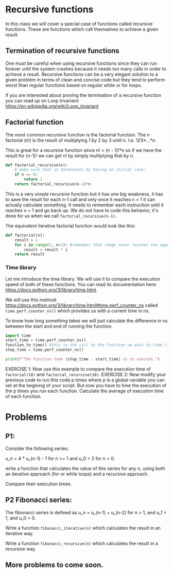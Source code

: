 # Recursive functions

In this class we will cover a special case of functions called recursive functions. These are functions which call themselves to achieve a given result.

## Termination of recursive functions

One must be careful when using recursive functions since they can run forever until the system crashes because it needs too many calls in order to achieve a result. Recursive functions can be a very elegant solution to  a given problem in terms of clean and concise code but they tend to perform worst than regular functions based on regular while or for loops.

If you are interested about proving the termination of a recursive function you can read up on Loop Invariant: https://en.wikipedia.org/wiki/Loop_invariant

## Factorial function

The most common recursive function is the factorial function. The n factorial (n!) is the result of multiplying 1 by 2 by 3 until n. I.e. 1*2*3*...*n.

This is great for a recursive function since n! = (n - 1)!*n so if we have the result for (n-1)! we can get n! by simply multiplying that by n.

```python
def factorial_recursive(n):
    # make sure that it terminates by having an initial case:
    if n == 0:
        return 1
    return factorial_recursive(n-1)*n
```

This is a very simple recursive function but it has one big weakness, it has to save the result for each n-1 call and only once it reaches n = 1 it can actually calculate something. It needs to remember each instruction until it reaches n = 1 and go back up. We do not have to code this behavior, it's done for us when we call `factorial_recursive(n-1)`.

The equivalent iterative factorial function would look like this:

```python
def factorial(n):
    result = 1
    for i in range(1, n+1): #remember that range never reaches the upper bound n+1.
        result = result * i
    return result
```

### Time library

Let me introduce the time library. We will use it to compare the execution speed of both of these functions. You can read its documentation here: https://docs.python.org/3/library/time.html.

We will use this method: https://docs.python.org/3/library/time.html#time.perf_counter_ns called `time.perf_counter_ns()` which provides us with a current time in ns.

To know how long something takes we will just calculate the difference in ns between the start and end of running the function.

```python
import time
start_time = time.perf_counter_ns()
function_to_time() #this is the call to the function we want to time (in our case this would be factorial(n) where n is a large enough integer.)
stop_time = time.perf_counter_ns()

print(f"The function took {stop_time - start_time} ns to execute.")
```

EXERCISE 1: Now use this example to compare the execution time of `factorial(10)` and `factorial_recursive(10)`.
EXERCISE 2: Now modify your previous code to run this code p times where p is a global variable you can set at the begining of your script. But now you have to time the execution of the p times you run each function. Calculate the average of execution time of each function.

# Problems

## P1:

Consider the following series:

u_n = 4 * u_(n-1) - 1 for n >= 1
and u_0 = 2 for n = 0.

write a function that calculates the value of this series for any n, using both an iterative approach (for or while loops) and a recursive approach.

Compare their execution times.

## P2 Fibonacci series:

The fibonacci series is defined as u_n = u_(n-1) + u_(n-2) for n > 1, and u_1 = 1, and u_0 = 0.

Write a function `fibonacci_iterative(n)` which calculates the result in an iterative way.

Write a function `fibonacci_recursive(n)` which calculates the result in a recursive way.

## More problems to come soon.

<!---
## P3 Hannoi towers:

Hannoi towers is a classic programming problem. It 

--->




